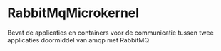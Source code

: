 # RabbitMqMicrokernel
Bevat de applicaties en containers voor de communicatie tussen twee applicaties doormiddel van amqp met RabbitMQ
